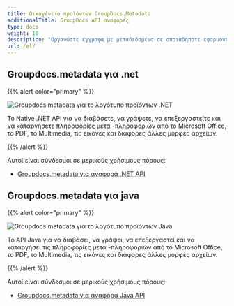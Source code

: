 ```yaml
---
title: Οικογένεια προϊόντων GroupDocs.Metadata
additionalTitle: GroupDocs API αναφορές
type: docs
weight: 10
description: "Οργανώστε έγγραφα με μεταδεδομένα σε οποιαδήποτε εφαρμογή Cross Platform χρησιμοποιώντας API Metadata GroupDocs για να βρείτε, να χρησιμοποιήσετε, να διατηρήσετε και να επαναχρησιμοποιήσετε δεδομένα στο μέλλον"
url: /el/
---
```


## Groupdocs.metadata για .net

{{% alert color="primary" %}} 

![Groupdocs.metadata για το λογότυπο προϊόντων .NET](../gdocs_net.png)

Το Native .NET API για να διαβάσετε, να γράψετε, να επεξεργαστείτε και να καταργήσετε πληροφορίες μετα -πληροφοριών από το Microsoft Office, το PDF, το Multimedia, τις εικόνες και διάφορες άλλες μορφές αρχείων.

{{% /alert %}} 

Αυτοί είναι σύνδεσμοι σε μερικούς χρήσιμους πόρους:

- [Groupdocs.metadata για αναφορά .NET API](/metadata/el/net/)


## Groupdocs.metadata για java

{{% alert color="primary" %}}

![Groupdocs.metadata για το λογότυπο προϊόντων Java](../gdocs_java.png)

Το API Java για να διαβάσει, να γράψει, να επεξεργαστεί και να καταργήσει τις πληροφορίες μετα -πληροφοριών από το Microsoft Office, το PDF, το Multimedia, τις εικόνες και διάφορες άλλες μορφές αρχείων.

{{% /alert %}}

Αυτοί είναι σύνδεσμοι σε μερικούς χρήσιμους πόρους:

- [Groupdocs.metadata για αναφορά Java API](/metadata/java/)
